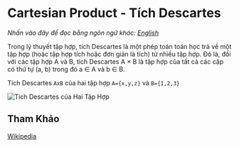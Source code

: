 # Cartesian Product - Tích Descartes

_Nhấn vào đây để đọc bằng ngôn ngữ khác:_
[_English_](README.en-EN.md)

Trong lý thuyết tập hợp, tích Descartes là một phép toán toán học trả về một tập hợp
(hoặc tập hợp tích hoặc đơn giản là tích) từ nhiều tập hợp. Đó là, đối với các tập hợp A và B,
tích Descartes A × B là tập hợp của tất cả các cặp có thứ tự (a, b)
trong đó a ∈ A và b ∈ B.

Tích Descartes `AxB` của hai tập hợp `A={x,y,z}` và `B={1,2,3}`

![Tích Descartes của Hai Tập Hợp](https://upload.wikimedia.org/wikipedia/commons/4/4e/Cartesian_Product_qtl1.svg)

## Tham Khảo

[Wikipedia](https://en.wikipedia.org/wiki/Cartesian_product)
